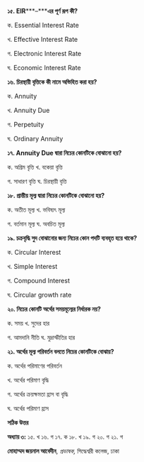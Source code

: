 **১৫. EIR*****–*****এর পূর্ণ রূপ কী?**

ক. Essential Interest Rate

খ. Effective Interest Rate

গ. Electronic Interest Rate

ঘ. Economic Interest Rate

**১৬. চিরস্থায়ী বৃত্তিকে কী নামে অভিহিত করা হয়?**

ক. Annuity

খ. Annuity Due

গ. Perpetuity

ঘ. Ordinary Annuity

**১৭. Annuity Due দ্বারা নিচের কোনটিকে বোঝানো হয়?**

ক. অগ্রিম বৃত্তি খ. বকেয়া বৃত্তি

গ. সাধারণ বৃত্তি ঘ. চিরস্থায়ী বৃত্তি

**১৮. প্রান্তীয় মূল্য দ্বারা নিচের কোনটিকে বোঝানো হয়?**

ক. অতীত মূল্য খ. ভবিষ্যৎ মূল্য

গ. বর্তমান মূল্য ঘ. অবচিত মূল্য

**১৯. চক্রবৃদ্ধি সুদ বোঝানোর জন্য নিচের কোন পদটি ব্যবহৃত হয়ে থাকে?**

ক. Circular Interest

খ. Simple Interest

গ. Compound Interest

ঘ. Circular growth rate

**২০. নিচের কোনটি অর্থের সময়মূল্যের নির্ধারক নয়?**

ক. সময় খ. সুদের হার

গ. আমদানি নীতি ঘ. মুদ্রাস্ফীতির হার

**২১. অর্থের মূল্য পরিবর্তন বলতে নিচের কোনটিকে বোঝায়?**

ক. অর্থের পরিমাণের পরিবর্তন

খ. অর্থের পরিমাণ বৃদ্ধি

গ. অর্থের ক্রয়ক্ষমতা হ্রাস বা বৃদ্ধি

ঘ. অর্থের পরিমাণ হ্রাস

**সঠিক উত্তর**

**অধ্যায় ৩:** ১৫. খ ১৬. গ ১৭. ক ১৮. খ ১৯. গ ২০. গ ২১. গ 

**মোহাম্মদ জয়নাল আবেদীন**, *প্রভাষক,* সিদ্ধেশ্বরী কলেজ, ঢাকা

